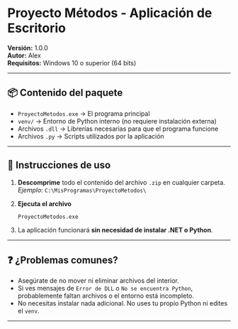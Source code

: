 # Proyecto Métodos - Aplicación de Escritorio

**Versión:** 1.0.0  
**Autor:** Alex  
**Requisitos:** Windows 10 o superior (64 bits)

---

## 📦 Contenido del paquete

- `ProyectoMetodos.exe` → El programa principal  
- `venv/` → Entorno de Python interno (no requiere instalación externa)  
- Archivos `.dll` → Librerías necesarias para que el programa funcione  
- Archivos `.py` → Scripts utilizados por la aplicación  

---

## 🚀 Instrucciones de uso

1. **Descomprime** todo el contenido del archivo `.zip` en cualquier carpeta.  
   _Ejemplo_: `C:\MisProgramas\ProyectoMetodos\`

2. **Ejecuta el archivo**  
   ```bash
   ProyectoMetodos.exe
   ```

3. La aplicación funcionará **sin necesidad de instalar .NET o Python**.

---

## ❓ ¿Problemas comunes?
- Asegúrate de no mover ni eliminar archivos del interior.
- Si ves mensajes de `Error de DLL` o `No se encuentra Python`, probablemente faltan archivos o el entorno está incompleto.
- No necesitas instalar nada adicional. No uses tu propio Python ni edites el `venv`.

---